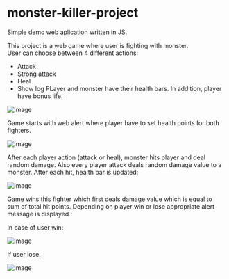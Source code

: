 # monster-killer-project

Simple demo web aplication written in JS. 

This project is a web game where user is fighting with monster.  
User can choose between 4 different actions: 
  - Attack
  - Strong attack
  - Heal
  - Show log
PLayer and monster have their health bars. In addition, player have bonus life. 

![image](https://user-images.githubusercontent.com/44081987/153305414-06a0d84a-fc6f-4f0d-8161-3dc0f177953e.png)

Game starts with web alert where player have to set health points for both fighters. 

![image](https://user-images.githubusercontent.com/44081987/153306799-63b68b1f-437a-490e-a11f-af2a5e70c425.png)

After each player action (attack or heal), monster hits player and deal random damage. Also every player attack deals random damage value to a monster.
After each hit, health bar is updated:

![image](https://user-images.githubusercontent.com/44081987/153308605-f868b3b1-ffca-4674-967a-84082b49cf25.png)

Game wins this fighter which first deals damage value which is equal to sum of total hit points. 
Depending on player win or lose appropriate alert message is displayed : 

In case of user win: 

![image](https://user-images.githubusercontent.com/44081987/153307149-cf5864fd-a374-40b2-ade2-1f68fd42db69.png)

If user lose:

![image](https://user-images.githubusercontent.com/44081987/153308476-612beb90-83c0-4966-abe0-421ba200e5f7.png)

